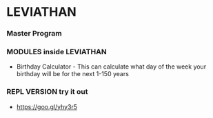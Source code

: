 # LEVIATHAN
### Master Program 


### MODULES inside LEVIATHAN


- Birthday Calculator - This can calculate what day of the week your birthday will be for the next 1-150 years


### REPL VERSION try it out 


- https://goo.gl/yhy3r5
